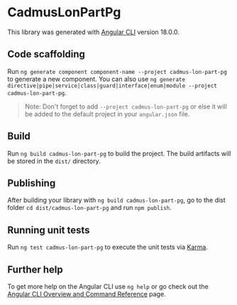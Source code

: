 # CadmusLonPartPg

This library was generated with [Angular CLI](https://github.com/angular/angular-cli) version 18.0.0.

## Code scaffolding

Run `ng generate component component-name --project cadmus-lon-part-pg` to generate a new component. You can also use `ng generate directive|pipe|service|class|guard|interface|enum|module --project cadmus-lon-part-pg`.
> Note: Don't forget to add `--project cadmus-lon-part-pg` or else it will be added to the default project in your `angular.json` file. 

## Build

Run `ng build cadmus-lon-part-pg` to build the project. The build artifacts will be stored in the `dist/` directory.

## Publishing

After building your library with `ng build cadmus-lon-part-pg`, go to the dist folder `cd dist/cadmus-lon-part-pg` and run `npm publish`.

## Running unit tests

Run `ng test cadmus-lon-part-pg` to execute the unit tests via [Karma](https://karma-runner.github.io).

## Further help

To get more help on the Angular CLI use `ng help` or go check out the [Angular CLI Overview and Command Reference](https://angular.dev/tools/cli) page.
